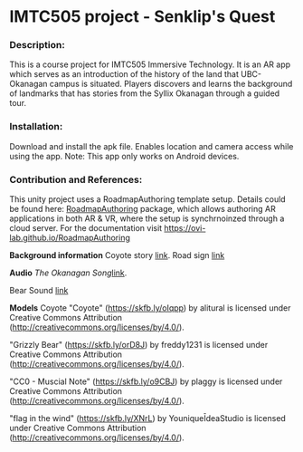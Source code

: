 # IMTC505 project - Senklip's Quest

### Description:
This is a course project for IMTC505 Immersive Technology. It is an AR app which serves as an introduction of the history of the land that UBC-Okanagan campus is situated. Players discovers and learns the background of landmarks that has stories from the Syllix Okanagan through a guided tour.

### Installation:
Download and install the apk file. Enables location and camera access while using the app.
Note: This app only works on Android devices.

### Contribution and References: 
This unity project uses a RoadmapAuthoring template setup. Details could be found here: [RoadmapAuthoring](https://github.com/ovi-lab/RoadmapAuthoring) package, which allows authoring AR applications in both AR & VR, where the setup is synchrnoinzed through a cloud server. For the documentation visit https://ovi-lab.github.io/RoadmapAuthoring

**Background information**
Coyote story [link](https://www.firstvoices.com/explore/FV/sections/Data/nsyilxc%C9%99n/nsyilxc%C9%99n/Syilx).
Road sign [link](https://ok.ubc.ca/about/indigenous-engagement/)


**Audio**
*The Okanagan Song*[link](https://www.syilx.org/about-us/syilx-nation/songs/).

Bear Sound [link](https://quicksounds.com/sound/2736/large-black-bear-processed-roar-and-growl)

**Models**
Coyote "Coyote" (https://skfb.ly/oIqpp) by alitural is licensed under Creative Commons Attribution (http://creativecommons.org/licenses/by/4.0/).

"Grizzly Bear" (https://skfb.ly/orD8J) by freddy1231 is licensed under Creative Commons Attribution (http://creativecommons.org/licenses/by/4.0/).

"CC0 - Muscial Note" (https://skfb.ly/o9CBJ) by plaggy is licensed under Creative Commons Attribution (http://creativecommons.org/licenses/by/4.0/).

"flag in the wind" (https://skfb.ly/XNrL) by YouniqueĪdeaStudio is licensed under Creative Commons Attribution (http://creativecommons.org/licenses/by/4.0/).


